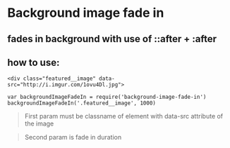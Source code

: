 # Background image fade in

## fades in background with use of ::after + :after

## how to use:

```
<div class="featured__image" data-src="http://i.imgur.com/1ovu4Dl.jpg">
```

```
var backgroundImageFadeIn = require('background-image-fade-in')
backgroundImageFadeIn('.featured__image', 1000)
```

> First param must be classname of element with data-src attribute of the image

> Second param is fade in duration